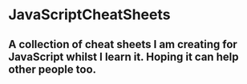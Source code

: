 # JavaScriptCheatSheets

## A collection of cheat sheets I am creating for JavaScript whilst I learn it. Hoping it can help other people too. 

